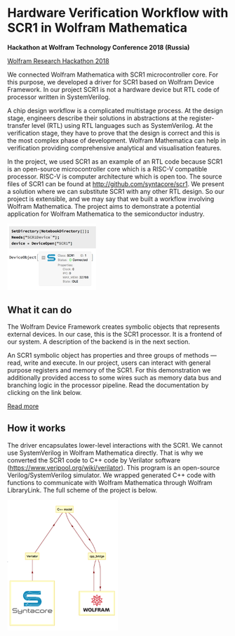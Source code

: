# Hardware Verification Workflow with SCR1 in Wolfram Mathematica
**Hackathon at Wolfram Technology Conference 2018 (Russia)**

[Wolfram Research Hackathon
2018](https://www.wolfram.com/events/technology-conference-ru/2018/hackathon.html)

We connected Wolfram Mathematica with SCR1 microcontroller core.  For this
purpose, we developed a driver for SCR1 based on Wolfram Device Framework. In
our project SCR1 is not a hardware device but RTL code of processor written in
SystemVerilog.

A chip design workflow is a complicated multistage process. At the design stage,
engineers describe their solutions in abstractions at the register-transfer
level (RTL) using RTL languages such as SystemVerilog. At the verification
stage, they have to prove that the design is correct and this is the most
complex phase of development. Wolfram Mathematica can help in verification
providing comprehensive analytical and visualisation features.

In the project, we used SCR1 as an example of an RTL code because SCR1 is an
open-source microcontroller core which is a RISC-V compatible processor. RISC-V
is computer architecture which is open too. The source files of SCR1 can be
found at http://github.com/syntacore/scr1. We present a solution where we can
substitute SCR1 with any other RTL design. So our project is extensible, and we
may say that we built a workflow involving Wolfram Mathematica. The project aims
to demonstrate a potential application for Wolfram Mathematica to the
semiconductor industry.



<img src="docs/device.png" width="40%"/>

## What it can do
The Wolfram Device Framework creates symbolic objects that represents external
devices. In our case, this is the SCR1 processor. It is a frontend of our
system.  A description of the backend is in the next section.

An SCR1 symbolic object has properties and three groups of methods — read, write
and execute. In our project, users can interact with general purpose registers
and memory of the SCR1. For this demonstration we additionally provided access
to some wires such as memory data bus and branching logic in the processor
pipeline. Read the documentation by clicking on the link below.

[Read more](docs/documentation.md)

## How it works
The driver encapsulates lower-level interactions with the SCR1. We cannot use
SystemVerilog in Wolfram Mathematica directly. That is why we converted the SCR1
code to C++ code by Verilator software
(https://www.veripool.org/wiki/verilator). This program is an open-source
Verilog/SystemVerilog simulator. We wrapped generated C++ code with functions
to communicate with Wolfram Mathematica through Wolfram LibraryLink. The full
scheme of the project is below.

<img src="docs/scheme.png" width="50%"/>
